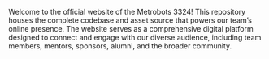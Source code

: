 Welcome to the official website of the Metrobots 3324! This repository houses the complete codebase and asset source that powers our team’s online presence. The website serves as a comprehensive digital platform designed to connect and engage with our diverse audience, including team members, mentors, sponsors, alumni, and the broader community.
